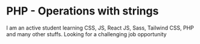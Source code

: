 # PHP - Operations with strings

I am an active student learning CSS, JS, React JS, Sass, Tailwind CSS, PHP and many other stuffs. Looking for a challenging job opportunity
